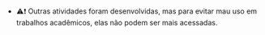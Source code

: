 - ⚠️❗ Outras atividades foram desenvolvidas, mas para evitar mau uso em trabalhos acadêmicos, elas não podem ser mais acessadas.